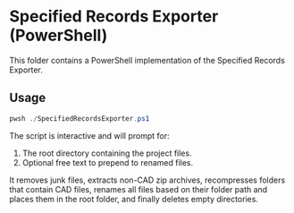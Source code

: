 # Specified Records Exporter (PowerShell)

This folder contains a PowerShell implementation of the Specified Records Exporter.

## Usage

```powershell
pwsh ./SpecifiedRecordsExporter.ps1
```

The script is interactive and will prompt for:

1. The root directory containing the project files.
2. Optional free text to prepend to renamed files.

It removes junk files, extracts non-CAD zip archives, recompresses folders that contain
CAD files, renames all files based on their folder path and places them in the root
folder, and finally deletes empty directories.

